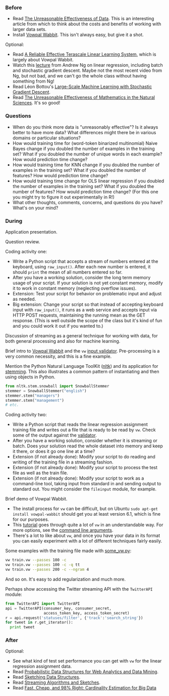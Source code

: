 ### Before

 * Read [The Unreasonable Effectiveness of Data](http://static.googleusercontent.com/media/research.google.com/en/us/pubs/archive/35179.pdf). This is an interesting article from which to think about the costs and benefits of working with larger data sets.
 * Install [Vowpal Wabbit](https://github.com/JohnLangford/vowpal_wabbit). This isn't always easy, but give it a shot.

Optional:

 * Read [A Reliable Effective Terascale Linear Learning System](http://arxiv.org/pdf/1110.4198v3.pdf), which is largely about Vowpal Wabbit.
 * Watch this [lecture](https://www.youtube.com/watch?v=5u4G23_OohI) from Andrew Ng on linear regression, including batch and stochastic gradient descent. Maybe not the most recent video from Ng, but not bad, and we can't go the whole class without having something from Ng!
 * Read Léon Bottou's [Large-Scale Machine Learning with Stochastic Gradient Descent](http://leon.bottou.org/publications/pdf/compstat-2010.pdf).
 * Read [The Unreasonable Effectiveness of Mathematics in the Natural Sciences](http://www.dartmouth.edu/~matc/MathDrama/reading/Wigner.html). It's so good!


### Questions

 * When do you think more data is "unreasonably effective"? Is it always better to have more data? What differences might there be in various domains or particular situations?
 * How would training time for (word-token binarized multinomial) Naive Bayes change if you doubled the number of examples in the training set? What if you doubled the number of unique words in each example? How would prediction time change?
 * How would training time for KNN change if you doubled the number of examples in the training set? What if you doubled the number of features? How would prediction time change?
 * How would training time change for OLS linear regression if you doubled the number of examples in the training set? What if you doubled the number of features? How would prediction time change? (For this one you might try to figure it out experimentally in R!)
 * What other thoughts, comments, concerns, and questions do you have? What's on your mind?


### During

Application presentation.

Question review.

Coding activity one:
 * Write a Python script that accepts a stream of numbers entered at the keyboard, using `raw_input()`. After each new number is entered, it should `print` the mean of all numbers entered so far.
 * After you have a working solution, consider the long term memory usage of your script. If your solution is not yet constant memory, modify it to work in constant memory (neglecting overflow issues).
 * Extension: Test your script for behavior on problematic input and adjust as needed.
 * Big extension: Change your script so that instead of accepting keyboard input with `raw_input()`, it runs as a web service and accepts input via HTTP POST requests, maintaining the running mean as the GET response. (This is well outside the scope of the class but it's kind of fun and you could work it out if you wanted to.)

Discussion of streaming as a general technique for working with data, for both general processing and also for machine learning.

Brief intro to [Vowpal Wabbit](https://github.com/JohnLangford/vowpal_wabbit/wiki) and the `vw` [input validator](http://hunch.net/~vw/validate.html). Pre-processing is a very common necessity, and this is a fine example.

Mention the Python Natural Language ToolKit ([nltk](http://www.nltk.org/)) and its application for [stemming](http://en.wikipedia.org/wiki/Stemming). This also illustrates a common pattern of instantiating and then using objects in Python.

```Python
from nltk.stem.snowball import SnowballStemmer
stemmer = SnowballStemmer("english")
stemmer.stem("managers")
stemmer.stem("management")
# etc.
```

Coding activity two:
 * Write a Python script that reads the linear regression assignment training file and writes out a file that is ready to be read by `vw`. Check some of the output against the [validator](http://hunch.net/~vw/validate.html).
 * After you have a working solution, consider whether it is streaming or batch. Does your solution read the whole dataset into memory and keep it there, or does it go one line at a time?
 * Extension (if not already done): Modify your script to do reading and writing of the training file in a streaming fashion.
 * Extension (if not already done): Modify your script to process the test file as well as the train file.
 * Extension (if not already done): Modify your script to work as a command-line tool, taking input from standard in and sending output to standard out. You might consider the `fileinput` module, for example.

Brief demo of Vowpal Wabbit.
 * The install process for `vw` can be difficult, but on Ubuntu `sudo apt-get install vowpal-wabbit` should get you at least version 6.1, which is fine for our purposes.
 * This [tutorial](http://zinkov.com/posts/2013-08-13-vowpal-tutorial/) goes through quite a lot of `vw` in an understandable way. For more options, see the [command line arguments](https://github.com/JohnLangford/vowpal_wabbit/wiki/Command-line-arguments).
 * There's a lot to like about `vw`, and once you have your data in its format you can easily experiment with a lot of different techniques fairly easily.

Some examples with the training file made with [some_vw.py](some_vw.py):

```bash
vw train.vw --passes 100 -c
vw train.vw --passes 100 -c -q tt
vw train.vw --passes 200 -c --ngram 4
```

And so on. It's easy to add regularization and much more.

Perhaps show accessing the Twitter streaming API with the `TwitterAPI` module:

```Python
from TwitterAPI import TwitterAPI
api = TwitterAPI(consumer_key, consumer_secret,
                 access_token_key, access_token_secret)
r = api.request('statuses/filter', {'track':'search_string'})
for tweet in r.get_iterator():
  print tweet
```


### After

Optional:

 * See what kind of test set performance you can get with `vw` for the linear regression assignment data.
 * Read [Probabilistic Data Structures for Web Analytics and Data Mining](http://highlyscalable.wordpress.com/2012/05/01/probabilistic-structures-web-analytics-data-mining/).
 * Read [Sketching Data Structures](http://lkozma.net/blog/sketching-data-structures/).
 * Read [Streaming Algorithms and Sketches](http://blog.aggregateknowledge.com/tag/count-min-sketch/).
 * Read [Fast, Cheap, and 98% Right: Cardinality Estimation for Big Data](http://metamarkets.com/2012/fast-cheap-and-98-right-cardinality-estimation-for-big-data/)
